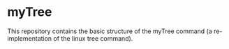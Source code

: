 # myTree

This repository contains the basic structure of the myTree command (a re-implementation of the linux tree command).



